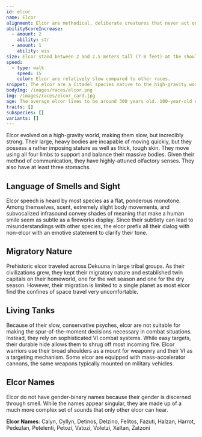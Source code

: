 ```yaml
---
id: elcor
name: Elcor
alignment: Elcor are methodical, deliberate creatures that never act on irrational decisions. The typical Elcor is often neutral or lawful.
abilityScoreIncrease:
  - amount: 2
    ability: str
  - amount: 1
    ability: wis
size: Elcor stand between 2 and 2.5 meters tall (7-8 feet) at the shoulder. Your size is Medium.
speed: 
  - type: walk
    speed: 15
    color: Elcor are relatively slow compared to other races. 
snippet: The elcor are a Citadel species native to the high-gravity world Dekuuna. They are massive creatures, standing on four muscular legs for increased stability. Elcor move slowly, an evolved response to an environment where a fall can be lethal. 
bodyImg: /images/races/elcor.png
img: /images/races/elcor_card.jpg
age: The average elcor lives to be around 300 years old. 100-year-old elcor are considered young.
traits: []
subspecies: []
variants: []
---
```


Elcor evolved on a high-gravity world, making them slow, but incredibly strong. Their large, heavy bodies are 
incapable of moving quickly, but they possess a rather imposing stature as well as thick, tough skin. They move using 
all four limbs to support and balance their massive bodies. Given their method of communication, they have highly-attuned 
olfactory senses. They also have at least three stomachs.

## Language of Smells and Sight
Elcor speech is heard by most species as a flat, ponderous monotone. Among themselves, scent, extremely 
slight body movements, and subvocalized infrasound convey shades of meaning that make a human smile seem as subtle 
as a fireworks display. Since their subtlety can lead to misunderstandings with other species, the elcor 
prefix all their dialog with non-elcor with an emotive statement to clarify their tone.

## Migratory Nature
Prehistoric elcor traveled across Dekuuna in large tribal groups. As their civilizations grew, they kept 
their migratory nature and established twin capitals on their homeworld, one for the wet season and one for the dry season.
However, their migration is limited to a single planet as most elcor find the confines of space travel very uncomfortable.

## Living Tanks
Because of their slow, conservative psyches, elcor are not suitable for making the spur-of-the-moment decisions 
necessary in combat situations. Instead, they rely on sophisticated VI combat systems. While easy targets, their durable 
hide allows them to shrug off most incoming fire. Elcor warriors use their broad shoulders as a mount for weaponry and 
their VI as a targeting mechanism. Some elcor are equipped with mass-accelerator cannons, the same weapons 
typically mounted on military vehicles.

## Elcor Names
Elcor do not have gender-binary names because their gender is discerned through smell. While the names appear singular,
they are made up of a much more complex set of sounds that only other elcor can hear.

__Elcor Names__: Calyn, Cyllyn, Detinos, Delzino, Felitos, Fazuti, Halzan, Harrot, Pedezlan, Petelenti, Petozi, Vatozi, Voletzi, Xeltan, Zatzoni 

<source-reference pages="Elcor" source="wiki"></source-reference>


